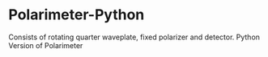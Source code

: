 # Polarimeter-Python
Consists of rotating quarter waveplate, fixed polarizer and detector. Python Version of Polarimeter
